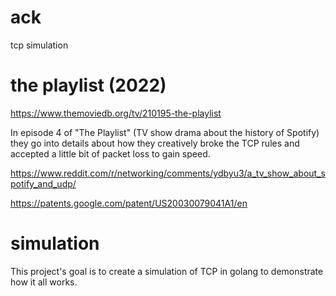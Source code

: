 # ack
tcp simulation

# the playlist (2022)

https://www.themoviedb.org/tv/210195-the-playlist

In episode 4 of "The Playlist" (TV show drama about the history of Spotify) they
go into details about how they creatively broke the TCP rules and accepted
a little bit of packet loss to gain speed.

https://www.reddit.com/r/networking/comments/ydbyu3/a_tv_show_about_spotify_and_udp/

https://patents.google.com/patent/US20030079041A1/en

# simulation

This project's goal is to create a simulation of TCP in golang to demonstrate how
it all works.
